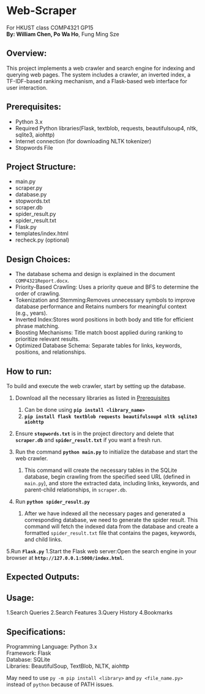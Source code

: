 # Web-Scraper
For HKUST class COMP4321 GP15 <br> <strong>By: William Chen, Po Wa Ho</strong>, Fung Ming Sze
## Overview:
This project implements a web crawler and search engine for indexing and querying web pages. The system includes a crawler, an inverted index, a TF-IDF-based ranking mechanism, and a Flask-based web interface for user interaction.



## Prerequisites:
- Python 3.x
- Required Python libraries(Flask, textblob, requests, beautifulsoup4, nltk, sqlite3, aiohttp)
- Internet connection (for downloading NLTK tokenizer)
- Stopwords File

## Project Structure: 
- main.py
- scraper.py
- database.py
- stopwords.txt
- scraper.db
- spider_result.py
- spider_result.txt
- Flask.py
- templates/index.html
- recheck.py (optional)

## Design Choices:
- The database schema and design is explained in the document `COMP4321Report.docx`.
- Priority-Based Crawling: Uses a priority queue and BFS to determine the order of crawling.
- Tokenization and Stemming:Removes unnecessary symbols to improve database performance and Retains numbers for meaningful context (e.g., years).
- Inverted Index:Stores word positions in both body and title for efficient phrase matching.
- Boosting Mechanisms: Title match boost applied during ranking to prioritize relevant results.
- Optimized Database Schema: Separate tables for links, keywords, positions, and relationships.

## How to run:
To build and execute the web crawler, start by setting up the database. 
1. Download all the necessary libraries as listed in [Prerequisites](#prerequisites)
   1. Can be done using **`pip install <library_name>`**
   2. **`pip install flask textblob requests beautifulsoup4 nltk sqlite3 aiohttp`**
2. Ensure **`stopwords.txt`** is in the project directory and delete that **`scraper.db`** and **`spider_result.txt`** if you want a fresh run. 
3. Run the command **`python main.py`** to initialize the database and start the web crawler. 
   1. This command will create the necessary tables in the SQLite database, begin crawling from the specified seed URL (defined in `main.py`), and store the extracted data, including links, keywords, and parent-child relationships, in `scraper.db`.
  
   
4. Run **`python spider_result.py`**
   1. After we have indexed all the necessary pages and generated a corresponding database, we need to generate the spider result. This command will fetch the indexed data from the database and create a formatted `spider_result.txt` file that contains the pages, keywords, and child links.
  
5.Run **`Flask.py`**
   1.Start the Flask web server:Open the search engine in your browser at **`http://127.0.0.1:5000/index.html`**.
## Expected Outputs:


## Usage:
1.Search Queries
2.Search Features
3.Query History
4.Bookmarks

## Specifications:
Programming Language: Python 3.x<br>
Framework: Flask<br>
Database: SQLite<br>
Libraries: BeautifulSoup, TextBlob, NLTK, aiohttp<br>

May need to use `py -m pip install <library>` and `py <file_name.py>` instead of `python` because of PATH issues. 
